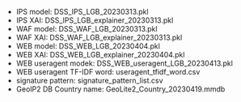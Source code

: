 - IPS model: DSS_IPS_LGB_20230313.pkl
- IPS XAI: DSS_IPS_LGB_explainer_20230313.pkl
- WAF model: DSS_WAF_LGB_20230313.pkl
- WAF XAI: DSS_WAF_LGB_explainer_20230313.pkl
- WEB model: DSS_WEB_LGB_20230404.pkl
- WEB XAI: DSS_WEB_LGB_explainer_20230404.pkl
- WEB useragent modek: DSS_WEB_useragent_LGB_20230413.pkl
- WEB useragent TF-IDF word: useragent_tfidf_word.csv
- signature pattern: signature_pattern_list.csv
- GeoIP2 DB Country name: GeoLite2_Country_20230419.mmdb
